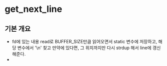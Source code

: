 # get_next_line
## 기본 개요
* fd에 있는 내용 read로 BUFFER_SIZE만큼 읽어오면서 static 변수에 저장하고, 해당 변수에서 '\n' 찾고 만약에 있다면, 그 위치까지만 다시 strdup 해서 line에 갱신해준다.
* 

